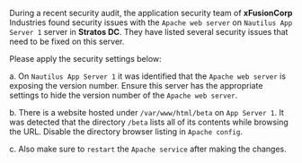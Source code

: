 During a recent security audit, the application security team of **xFusionCorp** Industries found security issues with the `Apache web server` on `Nautilus App Server 1` server in **Stratos DC**. They have listed several security issues that need to be fixed on this server.

Please apply the security settings below:

a. On `Nautilus App Server 1` it was identified that the `Apache web server` is exposing the version number. Ensure this server has the appropriate settings to hide the version number of the `Apache web server`.

b. There is a website hosted under `/var/www/html/beta` on `App Server 1`. It was detected that the directory `/beta` lists all of its contents while browsing the URL. Disable the directory browser listing in `Apache config`.

c. Also make sure to `restart` the `Apache service` after making the changes.